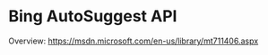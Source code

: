 <!-- 
NavPath: Bing AutoSuggest API
LinkLabel: Overview
Weight: 80
Url: Bing-autosuggest-API/documentation
ExternalLink: https://msdn.microsoft.com/en-us/library/mt711406.aspx
-->

# Bing AutoSuggest API
Overview: https://msdn.microsoft.com/en-us/library/mt711406.aspx
